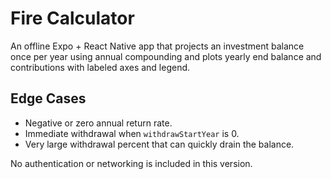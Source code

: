 # Fire Calculator

An offline Expo + React Native app that projects an investment balance once per year using annual compounding and plots yearly end balance and contributions with labeled axes and legend.

## Edge Cases
- Negative or zero annual return rate.
- Immediate withdrawal when `withdrawStartYear` is 0.
- Very large withdrawal percent that can quickly drain the balance.

No authentication or networking is included in this version.
